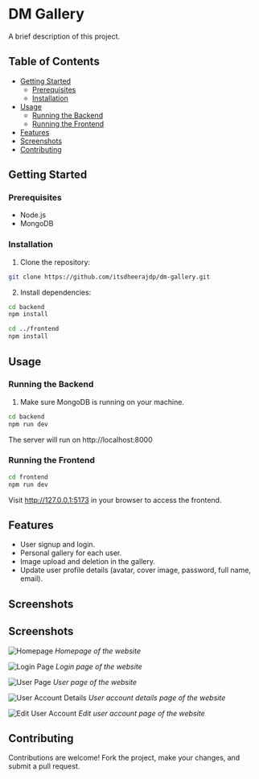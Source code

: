 # DM Gallery

A brief description of this project.

## Table of Contents

- [Getting Started](#getting-started)
  - [Prerequisites](#prerequisites)
  - [Installation](#installation)
- [Usage](#usage)
  - [Running the Backend](#running-the-backend)
  - [Running the Frontend](#running-the-frontend)
- [Features](#features)
- [Screenshots](#screenshots)
- [Contributing](#contributing)

## Getting Started

### Prerequisites

- Node.js
- MongoDB

### Installation

1. Clone the repository:

```bash
git clone https://github.com/itsdheerajdp/dm-gallery.git
```

2. Install dependencies:

```bash
cd backend
npm install

cd ../frontend
npm install
```

## Usage

### Running the Backend

1. Make sure MongoDB is running on your machine.
 ```bash
cd backend
npm run dev
```
The server will run on http://localhost:8000


### Running the Frontend

```bash
cd frontend
npm run dev

```
Visit http://127.0.0.1:5173 in your browser to access the frontend.

## Features
- User signup and login.
- Personal gallery for each user.
- Image upload and deletion in the gallery.
- Update user profile details (avatar, cover image, password, full name, email).

## Screenshots
## Screenshots

![Homepage](https://via.placeholder.com/800x600)
*Homepage of the website*

![Login Page](https://via.placeholder.com/800x600)
*Login page of the website*

![User Page](https://via.placeholder.com/800x600)
*User page of the website*

![User Account Details](https://via.placeholder.com/800x600)
*User account details page of the website*

![Edit User Account](https://via.placeholder.com/800x600)
*Edit user account page of the website*



## Contributing
Contributions are welcome! Fork the project, make your changes, and submit a pull request.
